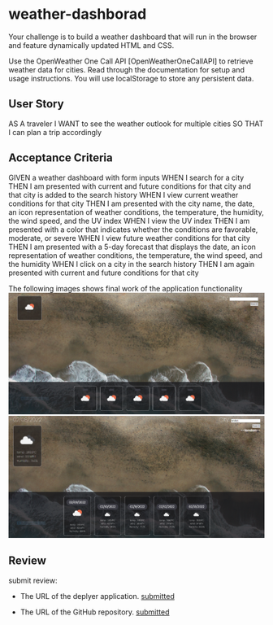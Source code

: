 # weather-dashborad

 Your challenge is to build a weather dashboard that will run in the browser and feature dynamically updated HTML and CSS.

Use the OpenWeather One Call API [OpenWeatherOneCallAPI]<!-- (https://openweathermap.org/api/one-call-api) --> to retrieve weather data for cities. Read through the documentation for setup and usage instructions. You will use localStorage to store any persistent data.

## User Story

AS A traveler
I WANT to see the weather outlook for multiple cities
SO THAT I can plan a trip accordingly

## Acceptance Criteria

GIVEN a weather dashboard with form inputs
WHEN I search for a city
THEN I am presented with current and future conditions for that city and that city is added to the search history
WHEN I view current weather conditions for that city
THEN I am presented with the city name, the date, an icon representation of weather conditions, the temperature, the humidity, the wind speed, and the UV index
WHEN I view the UV index
THEN I am presented with a color that indicates whether the conditions are favorable, moderate, or severe
WHEN I view future weather conditions for that city
THEN I am presented with a 5-day forecast that displays the date, an icon representation of weather conditions, the temperature, the wind speed, and the humidity
WHEN I click on a city in the search history
THEN I am again presented with current and future conditions for that city

The following images shows final work of the application functionality 
![initial](./assets/images/Capture.PNG)
![infunction](./assets/images/Capture1.PNG)

## Review

submit review:

* The URL of the deplyer application. [submitted](https://bompilori.github.io/weather-dashborad/) 

* The URL of the GitHub repository. [submitted](https://github.com/bompilori/weather-dashborad.git)